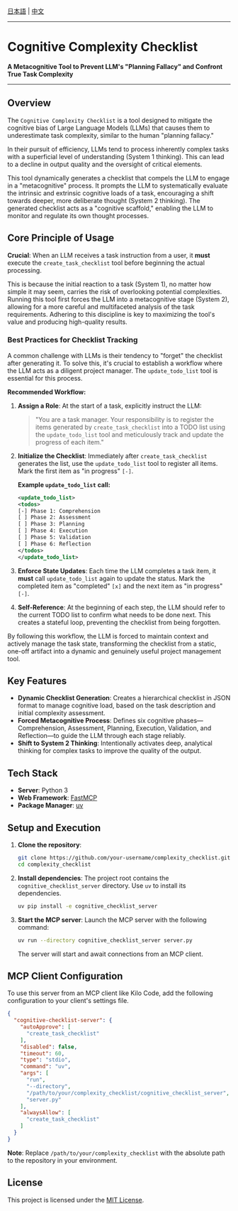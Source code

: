 [日本語](README.ja.md) | [中文](README.zh.md)

---
# Cognitive Complexity Checklist

**A Metacognitive Tool to Prevent LLM's "Planning Fallacy" and Confront True Task Complexity**

---

## Overview

The `Cognitive Complexity Checklist` is a tool designed to mitigate the cognitive bias of Large Language Models (LLMs) that causes them to underestimate task complexity, similar to the human "planning fallacy."

In their pursuit of efficiency, LLMs tend to process inherently complex tasks with a superficial level of understanding (System 1 thinking). This can lead to a decline in output quality and the oversight of critical elements.

This tool dynamically generates a checklist that compels the LLM to engage in a "metacognitive" process. It prompts the LLM to systematically evaluate the intrinsic and extrinsic cognitive loads of a task, encouraging a shift towards deeper, more deliberate thought (System 2 thinking). The generated checklist acts as a "cognitive scaffold," enabling the LLM to monitor and regulate its own thought processes.

## Core Principle of Usage

**Crucial**: When an LLM receives a task instruction from a user, it **must** execute the `create_task_checklist` tool before beginning the actual processing.

This is because the initial reaction to a task (System 1), no matter how simple it may seem, carries the risk of overlooking potential complexities. Running this tool first forces the LLM into a metacognitive stage (System 2), allowing for a more careful and multifaceted analysis of the task requirements. Adhering to this discipline is key to maximizing the tool's value and producing high-quality results.

### Best Practices for Checklist Tracking

A common challenge with LLMs is their tendency to "forget" the checklist after generating it. To solve this, it's crucial to establish a workflow where the LLM acts as a diligent project manager. The `update_todo_list` tool is essential for this process.

**Recommended Workflow:**

1.  **Assign a Role**: At the start of a task, explicitly instruct the LLM:
    > "You are a task manager. Your responsibility is to register the items generated by `create_task_checklist` into a TODO list using the `update_todo_list` tool and meticulously track and update the progress of each item."

2.  **Initialize the Checklist**: Immediately after `create_task_checklist` generates the list, use the `update_todo_list` tool to register all items. Mark the first item as "in progress" `[-]`.

    **Example `update_todo_list` call:**
    ```xml
    <update_todo_list>
    <todos>
    [-] Phase 1: Comprehension
    [ ] Phase 2: Assessment
    [ ] Phase 3: Planning
    [ ] Phase 4: Execution
    [ ] Phase 5: Validation
    [ ] Phase 6: Reflection
    </todos>
    </update_todo_list>
    ```

3.  **Enforce State Updates**: Each time the LLM completes a task item, it **must** call `update_todo_list` again to update the status. Mark the completed item as "completed" `[x]` and the next item as "in progress" `[-]`.

4.  **Self-Reference**: At the beginning of each step, the LLM should refer to the current TODO list to confirm what needs to be done next. This creates a stateful loop, preventing the checklist from being forgotten.

By following this workflow, the LLM is forced to maintain context and actively manage the task state, transforming the checklist from a static, one-off artifact into a dynamic and genuinely useful project management tool.

## Key Features

- **Dynamic Checklist Generation**: Creates a hierarchical checklist in JSON format to manage cognitive load, based on the task description and initial complexity assessment.
- **Forced Metacognitive Process**: Defines six cognitive phases—Comprehension, Assessment, Planning, Execution, Validation, and Reflection—to guide the LLM through each stage reliably.
- **Shift to System 2 Thinking**: Intentionally activates deep, analytical thinking for complex tasks to improve the quality of the output.

## Tech Stack

- **Server**: Python 3
- **Web Framework**: [FastMCP](https://github.com/model-context-protocol/fastmcp)
- **Package Manager**: [uv](https://github.com/astral-sh/uv)

## Setup and Execution

1.  **Clone the repository**:
    ```bash
    git clone https://github.com/your-username/complexity_checklist.git
    cd complexity_checklist
    ```

2.  **Install dependencies**:
    The project root contains the `cognitive_checklist_server` directory. Use `uv` to install its dependencies.
    ```bash
    uv pip install -e cognitive_checklist_server
    ```

3.  **Start the MCP server**:
    Launch the MCP server with the following command:
    ```bash
    uv run --directory cognitive_checklist_server server.py
    ```
    The server will start and await connections from an MCP client.

## MCP Client Configuration

To use this server from an MCP client like Kilo Code, add the following configuration to your client's settings file.

```json
{
  "cognitive-checklist-server": {
    "autoApprove": [
      "create_task_checklist"
    ],
    "disabled": false,
    "timeout": 60,
    "type": "stdio",
    "command": "uv",
    "args": [
      "run",
      "--directory",
      "/path/to/your/complexity_checklist/cognitive_checklist_server",
      "server.py"
    ],
    "alwaysAllow": [
      "create_task_checklist"
    ]
  }
}
```
**Note**: Replace `/path/to/your/complexity_checklist` with the absolute path to the repository in your environment.

## License

This project is licensed under the [MIT License](LICENSE).
